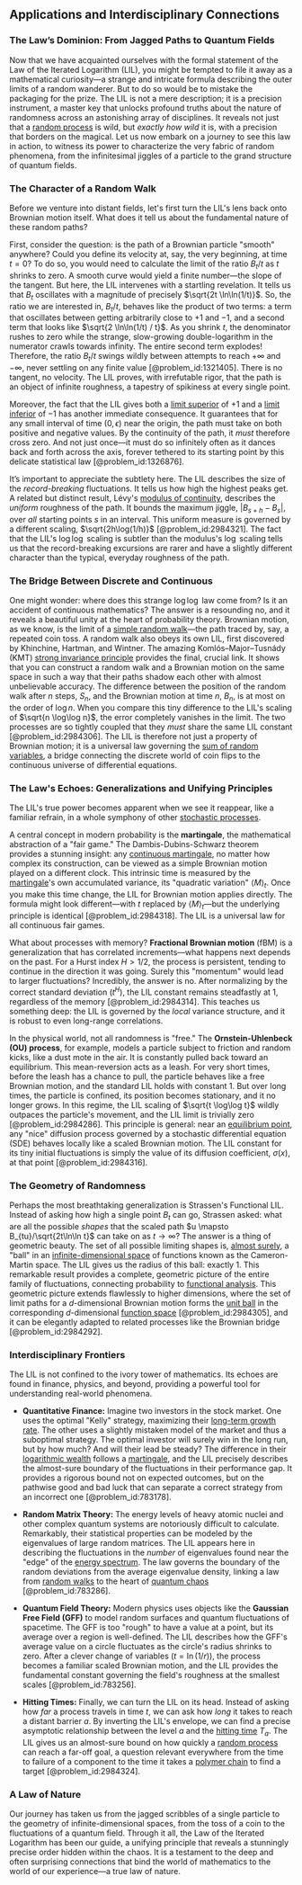 ## Applications and Interdisciplinary Connections

### The Law’s Dominion: From Jagged Paths to Quantum Fields

Now that we have acquainted ourselves with the formal statement of the Law of the Iterated Logarithm (LIL), you might be tempted to file it away as a mathematical curiosity—a strange and intricate formula describing the outer limits of a random wanderer. But to do so would be to mistake the packaging for the prize. The LIL is not a mere description; it is a precision instrument, a master key that unlocks profound truths about the nature of randomness across an astonishing array of disciplines. It reveals not just that a [random process](@article_id:269111) is wild, but *exactly how wild* it is, with a precision that borders on the magical. Let us now embark on a journey to see this law in action, to witness its power to characterize the very fabric of random phenomena, from the infinitesimal jiggles of a particle to the grand structure of quantum fields.

### The Character of a Random Walk

Before we venture into distant fields, let's first turn the LIL's lens back onto Brownian motion itself. What does it tell us about the fundamental nature of these random paths?

First, consider the question: is the path of a Brownian particle "smooth" anywhere? Could you define its velocity at, say, the very beginning, at time $t=0$? To do so, you would need to calculate the limit of the ratio $B_t/t$ as $t$ shrinks to zero. A smooth curve would yield a finite number—the slope of the tangent. But here, the LIL intervenes with a startling revelation. It tells us that $B_t$ oscillates with a magnitude of precisely $\sqrt{2t \ln\ln(1/t)}$. So, the ratio we are interested in, $B_t/t$, behaves like the product of two terms: a term that oscillates between getting arbitrarily close to $+1$ and $-1$, and a second term that looks like $\sqrt{2 \ln\ln(1/t) / t}$. As you shrink $t$, the denominator rushes to zero while the strange, slow-growing double-logarithm in the numerator crawls towards infinity. The entire second term explodes! Therefore, the ratio $B_t/t$ swings wildly between attempts to reach $+\infty$ and $-\infty$, never settling on any finite value [@problem_id:1321405]. There is no tangent, no velocity. The LIL proves, with irrefutable rigor, that the path is an object of infinite roughness, a tapestry of spikiness at every single point.

Moreover, the fact that the LIL gives both a [limit superior](@article_id:136283) of $+1$ and a [limit inferior](@article_id:144788) of $-1$ has another immediate consequence. It guarantees that for any small interval of time $(0, \epsilon)$ near the origin, the path must take on both positive and negative values. By the continuity of the path, it *must* therefore cross zero. And not just once—it must do so infinitely often as it dances back and forth across the axis, forever tethered to its starting point by this delicate statistical law [@problem_id:1326876].

It’s important to appreciate the subtlety here. The LIL describes the size of the *record-breaking* fluctuations. It tells us how high the highest peaks get. A related but distinct result, Lévy's [modulus of continuity](@article_id:158313), describes the *uniform* roughness of the path. It bounds the maximum jiggle, $|B_{s+h} - B_s|$, over *all* starting points $s$ in an interval. This uniform measure is governed by a different scaling, $\sqrt{2h\log(1/h)}$ [@problem_id:2984321]. The fact that the LIL's $\log\log$ scaling is subtler than the modulus's $\log$ scaling tells us that the record-breaking excursions are rarer and have a slightly different character than the typical, everyday roughness of the path.

### The Bridge Between Discrete and Continuous

One might wonder: where does this strange $\log\log$ law come from? Is it an accident of continuous mathematics? The answer is a resounding no, and it reveals a beautiful unity at the heart of probability theory. Brownian motion, as we know, is the limit of a [simple random walk](@article_id:270169)—the path traced by, say, a repeated coin toss. A random walk also obeys its own LIL, first discovered by Khinchine, Hartman, and Wintner. The amazing Komlós–Major–Tusnády (KMT) [strong invariance principle](@article_id:637061) provides the final, crucial link. It shows that you can construct a random walk and a Brownian motion on the same space in such a way that their paths shadow each other with almost unbelievable accuracy. The difference between the position of the random walk after $n$ steps, $S_n$, and the Brownian motion at time $n$, $B_n$, is at most on the order of $\log n$. When you compare this tiny difference to the LIL's scaling of $\sqrt{n \log\log n}$, the error completely vanishes in the limit. The two processes are so tightly coupled that they *must* share the same LIL constant [@problem_id:2984306]. The LIL is therefore not just a property of Brownian motion; it is a universal law governing the [sum of random variables](@article_id:276207), a bridge connecting the discrete world of coin flips to the continuous universe of differential equations.

### The Law's Echoes: Generalizations and Unifying Principles

The LIL's true power becomes apparent when we see it reappear, like a familiar refrain, in a whole symphony of other [stochastic processes](@article_id:141072).

A central concept in modern probability is the **martingale**, the mathematical abstraction of a "fair game." The Dambis-Dubins-Schwarz theorem provides a stunning insight: any [continuous martingale](@article_id:184972), no matter how complex its construction, can be viewed as a simple Brownian motion played on a different clock. This intrinsic time is measured by the [martingale](@article_id:145542)'s own accumulated variance, its "quadratic variation" $\langle M \rangle_t$. Once you make this time change, the LIL for Brownian motion applies directly. The formula might look different—with $t$ replaced by $\langle M \rangle_t$—but the underlying principle is identical [@problem_id:2984318]. The LIL is a universal law for all continuous fair games.

What about processes with memory? **Fractional Brownian motion** (fBM) is a generalization that has correlated increments—what happens next depends on the past. For a Hurst index $H > 1/2$, the process is persistent, tending to continue in the direction it was going. Surely this "momentum" would lead to larger fluctuations? Incredibly, the answer is no. After normalizing by the correct standard deviation ($t^H$), the LIL constant remains steadfastly at 1, regardless of the memory [@problem_id:2984314]. This teaches us something deep: the LIL is governed by the *local* variance structure, and it is robust to even long-range correlations.

In the physical world, not all randomness is "free." The **Ornstein-Uhlenbeck (OU) process**, for example, models a particle subject to friction and random kicks, like a dust mote in the air. It is constantly pulled back toward an equilibrium. This mean-reversion acts as a leash. For very short times, before the leash has a chance to pull, the particle behaves like a free Brownian motion, and the standard LIL holds with constant 1. But over long times, the particle is confined, its position becomes stationary, and it no longer grows. In this regime, the LIL scaling of $\sqrt{t \log\log t}$ wildly outpaces the particle's movement, and the LIL limit is trivially zero [@problem_id:2984286]. This principle is general: near an [equilibrium point](@article_id:272211), any "nice" diffusion process governed by a stochastic differential equation (SDE) behaves locally like a scaled Brownian motion. The LIL constant for its tiny initial fluctuations is simply the value of its diffusion coefficient, $\sigma(x)$, at that point [@problem_id:2984316].

### The Geometry of Randomness

Perhaps the most breathtaking generalization is Strassen's Functional LIL. Instead of asking how high a single point $B_t$ can go, Strassen asked: what are all the possible *shapes* that the scaled path $u \mapsto B_{tu}/\sqrt{2t\ln\ln t}$ can take on as $t \to \infty$? The answer is a thing of geometric beauty. The set of all possible limiting shapes is, [almost surely](@article_id:262024), a "ball" in an [infinite-dimensional space](@article_id:138297) of functions known as the Cameron-Martin space. The LIL gives us the radius of this ball: exactly 1. This remarkable result provides a complete, geometric picture of the entire family of fluctuations, connecting probability to [functional analysis](@article_id:145726). This geometric picture extends flawlessly to higher dimensions, where the set of limit paths for a $d$-dimensional Brownian motion forms the [unit ball](@article_id:142064) in the corresponding $d$-dimensional [function space](@article_id:136396) [@problem_id:2984305], and it can be elegantly adapted to related processes like the Brownian bridge [@problem_id:2984292].

### Interdisciplinary Frontiers

The LIL is not confined to the ivory tower of mathematics. Its echoes are found in finance, physics, and beyond, providing a powerful tool for understanding real-world phenomena.

*   **Quantitative Finance:** Imagine two investors in the stock market. One uses the optimal "Kelly" strategy, maximizing their [long-term growth rate](@article_id:194259). The other uses a slightly mistaken model of the market and thus a suboptimal strategy. The optimal investor will surely win in the long run, but by how much? And will their lead be steady? The difference in their [logarithmic wealth](@article_id:274790) follows a [martingale](@article_id:145542), and the LIL precisely describes the almost-sure boundary of the fluctuations in their performance gap. It provides a rigorous bound not on expected outcomes, but on the pathwise good and bad luck that can separate a correct strategy from an incorrect one [@problem_id:783178].

*   **Random Matrix Theory:** The energy levels of heavy atomic nuclei and other complex quantum systems are notoriously difficult to calculate. Remarkably, their statistical properties can be modeled by the eigenvalues of large random matrices. The LIL appears here in describing the fluctuations in the *number* of eigenvalues found near the "edge" of the [energy spectrum](@article_id:181286). The law governs the boundary of the random deviations from the average eigenvalue density, linking a law from [random walks](@article_id:159141) to the heart of [quantum chaos](@article_id:139144) [@problem_id:783286].

*   **Quantum Field Theory:** Modern physics uses objects like the **Gaussian Free Field (GFF)** to model random surfaces and quantum fluctuations of spacetime. The GFF is too "rough" to have a value at a point, but its average over a region is well-defined. The LIL describes how the GFF's average value on a circle fluctuates as the circle's radius shrinks to zero. After a clever change of variables ($t = \ln(1/r)$), the process becomes a familiar scaled Brownian motion, and the LIL provides the fundamental constant governing the field's roughness at the smallest scales [@problem_id:783256].

*   **Hitting Times:** Finally, we can turn the LIL on its head. Instead of asking how *far* a process travels in time $t$, we can ask how *long* it takes to reach a distant barrier $a$. By inverting the LIL's envelope, we can find a precise asymptotic relationship between the level $a$ and the [hitting time](@article_id:263670) $T_a$. The LIL gives us an almost-sure bound on how quickly a [random process](@article_id:269111) can reach a far-off goal, a question relevant everywhere from the time to failure of a component to the time it takes a [polymer chain](@article_id:200881) to find a target [@problem_id:2984324].

### A Law of Nature

Our journey has taken us from the jagged scribbles of a single particle to the geometry of infinite-dimensional spaces, from the toss of a coin to the fluctuations of a quantum field. Through it all, the Law of the Iterated Logarithm has been our guide, a unifying principle that reveals a stunningly precise order hidden within the chaos. It is a testament to the deep and often surprising connections that bind the world of mathematics to the world of our experience—a true law of nature.
